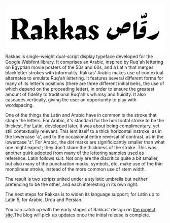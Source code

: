 ![Rakkas](/public/Rakkas.png)
Rakkas is single-weight dual-script display typeface developed for the Google Webfont library. It comprises an Arabic, inspired by Ruq'ah lettering on Egyptian movie posters of the 50s and 60s, and a Latin that merges blackletter strokes with informality. 
Rakkas' Arabic makes use of contextual alternates to emulate Ruq'ah lettering. 
It features several different forms for many of its letter's positions (there are three different initial behs, the use of which depend on the proceeding letter), in order to ensure the greatest amount of fidelity to traditional Ruq'ah's whimsy and fluidity. It also cascades vertically, giving the user an opportunity to play with wordspacing. 

One of the things the Latin and Arabic have in common is the stroke that shape the letters. For Arabic, it's standard for the horizontal stroke to be the thickest. For Latin, developed later, it was about being complimentary, yet still contextually relevant. This lent itself to a thick horizontal instroke, as in the lowercase 'a', and to the occasional entire reversal of contrast, as in the lowercase 'z'. For Arabic, the dot marks are significicantly smaller than what one might expect; they don't share the thickness of the stroke. This was another quirk adopted from many of the lettering samples used as reference. Latin follows suit: Not only are the diacritics quite a bit smaller, but also many of the punctuation marks, symbols, etc, make use of the thin monolinear stroke, instead of the more common use of stem width. 

The result is two scripts united under a stylistic umbrella but neither pretending to be the other, and each interesting in its own right.

The next steps for Rakkas is to widen its language support; for Latin up to Latin 5, for Arabic, Urdu and Persian.

You can catch up with the early stages of Rakkas' design on [the project site](theruqahproject.com).The blog will pick up updates once the initial release is complete.